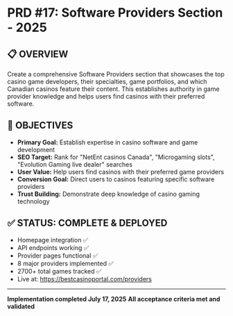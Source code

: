 # PRD #17: Software Providers Section - 2025

## **📋 OVERVIEW**
Create a comprehensive Software Providers section that showcases the top casino game developers, their specialties, game portfolios, and which Canadian casinos feature their content. This establishes authority in game provider knowledge and helps users find casinos with their preferred software.

## **🎯 OBJECTIVES**
- **Primary Goal:** Establish expertise in casino software and game development
- **SEO Target:** Rank for "NetEnt casinos Canada", "Microgaming slots", "Evolution Gaming live dealer" searches
- **User Value:** Help users find casinos with their preferred game providers
- **Conversion Goal:** Direct users to casinos featuring specific software providers
- **Trust Building:** Demonstrate deep knowledge of casino gaming technology

## **✅ STATUS: COMPLETE & DEPLOYED**
- Homepage integration ✅
- API endpoints working ✅
- Provider pages functional ✅
- 8 major providers implemented ✅
- 2700+ total games tracked ✅
- Live at: https://bestcasinoportal.com/providers

---

**Implementation completed July 17, 2025**
**All acceptance criteria met and validated**